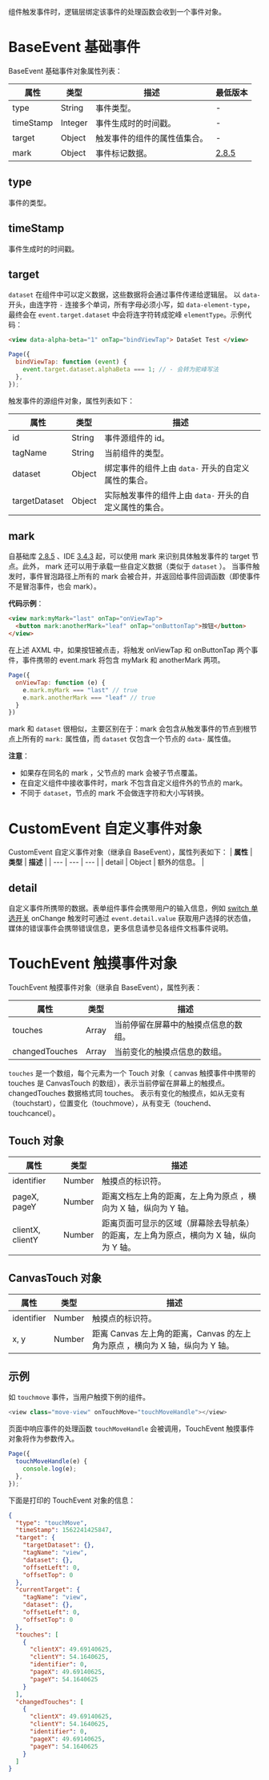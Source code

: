 组件触发事件时，逻辑层绑定该事件的处理函数会收到一个事件对象。

# BaseEvent 基础事件

BaseEvent 基础事件对象属性列表：

| **属性**  | **类型** | **描述**                     | **最低版本**                     |
| --------- | -------- | ---------------------------- |---------------------------- |
| type      | String   | 事件类型。                   |-                   |
| timeStamp | Integer  | 事件生成时的时间戳。         |-                  |
| target    | Object   | 触发事件的组件的属性值集合。 |-                  |
| mark      | Object   | 事件标记数据。            |  [2.8.5](https://opendocs.alipay.com/mini/framework/lib)   |

## type

事件的类型。

## timeStamp

事件生成时的时间戳。

## target

`dataset` 在组件中可以定义数据，这些数据将会通过事件传递给逻辑层。 以 `data-` 开头，由连字符 `-` 连接多个单词，所有字母必须小写，如 `data-element-type`，最终会在 `event.target.dataset` 中会将连字符转成驼峰 `elementType`。示例代码：

```html
<view data-alpha-beta="1" onTap="bindViewTap"> DataSet Test </view>
```

```javascript
Page({
  bindViewTap: function (event) {
    event.target.dataset.alphaBeta === 1; // - 会转为驼峰写法
  },
});
```

触发事件的源组件对象，属性列表如下：

| **属性** | **类型** | **描述** |
| --- | --- | --- |
| id | String | 事件源组件的 id。 |
| tagName | String | 当前组件的类型。 |
| dataset | Object | 绑定事件的组件上由 `data-` 开头的自定义属性的集合。 |
| targetDataset | Object | 实际触发事件的组件上由 `data-` 开头的自定义属性的集合。 |

## mark
自基础库 [2.8.5](https://opendocs.alipay.com/mini/framework/lib) 、IDE [3.4.3](https://opendocs.alipay.com/mini/ide/download) 起，可以使用 mark 来识别具体触发事件的 target 节点。此外， mark 还可以用于承载一些自定义数据（类似于 `dataset` ）。
当事件触发时，事件冒泡路径上所有的 mark 会被合并，并返回给事件回调函数（即使事件不是冒泡事件，也会 mark）。

**代码示例**：
```html
<view mark:myMark="last" onTap="onViewTap">
  <button mark:anotherMark="leaf" onTap="onButtonTap">按钮</button>
</view> 
```
在上述 AXML 中，如果按钮被点击，将触发 onViewTap 和 onButtonTap 两个事件，事件携带的 event.mark 将包含 myMark 和 anotherMark 两项。
```javascript
Page({
  onViewTap: function (e) {
    e.mark.myMark === "last" // true     
    e.mark.anotherMark === "leaf" // true  
  }
})
```
mark 和 `dataset` 很相似，主要区别在于：mark 会包含从触发事件的节点到根节点上所有的 `mark:` 属性值，而 `dataset` 仅包含一个节点的 `data-` 属性值。

**注意**：
- 如果存在同名的 mark ，父节点的 mark 会被子节点覆盖。
- 在自定义组件中接收事件时，mark 不包含自定义组件外的节点的 mark。
- 不同于 `dataset`，节点的 mark 不会做连字符和大小写转换。

# CustomEvent 自定义事件对象

CustomEvent 自定义事件对象（继承自 BaseEvent），属性列表如下： | **属性** | **类型** | **描述** | | --- | --- | --- | | detail | Object | 额外的信息。 |

## detail

自定义事件所携带的数据。表单组件事件会携带用户的输入信息，例如 [switch 单选开关](https://opendocs.alipay.com/mini/component/switch) onChange 触发时可通过 `event.detail.value` 获取用户选择的状态值，媒体的错误事件会携带错误信息，更多信息请参见各组件文档事件说明。

# TouchEvent 触摸事件对象

TouchEvent 触摸事件对象（继承自 BaseEvent），属性列表：

| **属性**       | **类型** | **描述**                             |
| -------------- | -------- | ------------------------------------ |
| touches        | Array    | 当前停留在屏幕中的触摸点信息的数组。 |
| changedTouches | Array    | 当前变化的触摸点信息的数组。         |

`touches` 是一个数组，每个元素为一个 Touch 对象（ canvas 触摸事件中携带的 touches 是 CanvasTouch 的数组），表示当前停留在屏幕上的触摸点。 changedTouches 数据格式同 touches。 表示有变化的触摸点，如从无变有（touchstart），位置变化（touchmove），从有变无（touchend、touchcancel）。

## Touch 对象

| **属性** | **类型** | **描述** |
| --- | --- | --- |
| identifier | Number | 触摸点的标识符。 |
| pageX, pageY | Number | 距离文档左上角的距离，左上角为原点 ，横向为 X 轴，纵向为 Y 轴。 |
| clientX, clientY | Number | 距离页面可显示的区域（屏幕除去导航条）的距离，左上角为原点，横向为 X 轴，纵向为 Y 轴。 |

## CanvasTouch 对象

| **属性** | **类型** | **描述** |
| --- | --- | --- |
| identifier | Number | 触摸点的标识符。 |
| x, y | Number | 距离 Canvas 左上角的距离，Canvas 的左上角为原点 ，横向为 X 轴，纵向为 Y 轴。 |

## 示例

如 `touchmove` 事件，当用户触摸下例的组件。

```javascript
<view class="move-view" onTouchMove="touchMoveHandle"></view>
```

页面中响应事件的处理函数 `touchMoveHandle` 会被调用，TouchEvent 触摸事件对象将作为参数传入。

```javascript
Page({
  touchMoveHandle(e) {
    console.log(e);
  },
});
```

下面是打印的 TouchEvent 对象的信息：

```json
{
  "type": "touchMove",
  "timeStamp": 1562241425847,
  "target": {
    "targetDataset": {},
    "tagName": "view",
    "dataset": {},
    "offsetLeft": 0,
    "offsetTop": 0
  },
  "currentTarget": {
    "tagName": "view",
    "dataset": {},
    "offsetLeft": 0,
    "offsetTop": 0
  },
  "touches": [
    {
      "clientX": 49.69140625,
      "clientY": 54.1640625,
      "identifier": 0,
      "pageX": 49.69140625,
      "pageY": 54.1640625
    }
  ],
  "changedTouches": [
    {
      "clientX": 49.69140625,
      "clientY": 54.1640625,
      "identifier": 0,
      "pageX": 49.69140625,
      "pageY": 54.1640625
    }
  ]
}
```

